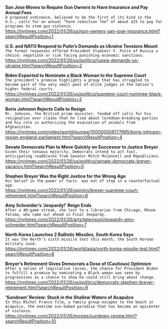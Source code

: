 **San Jose Moves to Require Gun Owners to Have Insurance and Pay Annual Fees**\
`A proposed ordinance, believed to be the first of its kind in the U.S., calls for an annual “harm reduction fee” of about $25 to pay for programs to stem gun violence.`\
https://nytimes.com/2022/01/26/us/gun-owners-san-jose-insurance.html?searchResultPosition=1

**U.S. and NATO Respond to Putin’s Demands as Ukraine Tensions Mount**\
`The formal responses offered President Vladimir V. Putin of Russia a choice: negotiate or risk facing punishing economic sanctions.`\
https://nytimes.com/2022/01/26/us/politics/russia-demands-us-ukraine.html?searchResultPosition=2

**Biden Expected to Nominate a Black Woman to the Supreme Court**\
`The president’s promise highlights a group that has struggled to become part of the very small pool of elite judges in the nation’s higher federal courts.`\
https://nytimes.com/2022/01/26/us/politics/supreme-court-nominee-black-woman.html?searchResultPosition=3

**Boris Johnson Rejects Calls to Resign**\
`Mr. Johnson, the British prime minister, fended off calls for his resignation over claims that he lied about lockdown-breaking parties and his role in authorizing the evacuation of animals from Afghanistan.`\
https://nytimes.com/video/world/europe/100000008177695/boris-johnson-resign-england-parliament.html?searchResultPosition=4

**Senate Democrats Plan to Move Quickly on Successor to Justice Breyer**\
`Given their tenuous majority, Democrats intend to act fast, anticipating roadblocks from Senator Mitch McConnell and Republicans.`\
https://nytimes.com/2022/01/26/us/politics/senate-democrats-breyer-vacancy.html?searchResultPosition=5

**Stephen Breyer Was the Right Justice for the Wrong Age**\
`His belief in the power of facts  was out of step in a counterfactual age.`\
https://nytimes.com/2022/01/26/opinion/breyer-supreme-court-retirement.html?searchResultPosition=6

**Amy Schneider’s ‘Jeopardy!’ Reign Ends**\
`After a 40-game streak, she lost to a librarian from Chicago, Rhone Talsma, who came out ahead in Final Jeopardy.`\
https://nytimes.com/2022/01/26/arts/television/jeopardy-amy-schneider.html?searchResultPosition=7

**North Korea Launches 2 Ballistic Missiles, South Korea Says**\
`It was the North’s ​sixth missile test this month, the South Korean military said.`\
https://nytimes.com/2022/01/26/world/asia/north-korea-missile-test.html?searchResultPosition=8

**Breyer’s Retirement Gives Democrats a Dose of (Cautious) Optimism**\
`After a series of legislative losses, the chance for President Biden to fulfill a promise by nominating a Black woman was seen by progressives as a chance to show he could still bring about change.`\
https://nytimes.com/2022/01/26/us/politics/democrats-stephen-breyer-retirement.html?searchResultPosition=9

**‘Sundown’ Review: Stuck in the Shallow Waters of Acapulco**\
`In this Michel Franco film, a family group escapes to the beach in Acapulco, the onetime sun-baked paradise that has become an epicenter of violence.`\
https://nytimes.com/2022/01/26/movies/sundown-review.html?searchResultPosition=10

